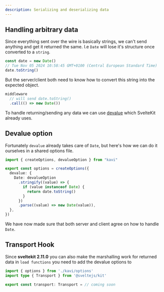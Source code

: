 ```yaml
---
description: Serializing and deserializing data
---
```


## Handling arbitrary data

Since everything sent over the wire is basically strings, we can't send anything and get it returned the same. I.e `Date` will lose it's structure once converted to a `string`.

```ts
const date = new Date()
// Tue Nov 05 2024 10:58:45 GMT+0100 (Central European Standard Time)
date.toString()
```

But the server/client both need to know how to convert this string into the expected object.

```ts
middleware
  // will send date.toString()
  .call(() => new Date())
```

To handle returning/sending any data we can use <a href="https://github.com/Rich-Harris/devalue" target="_blank">devalue</a> which SvelteKit already uses.

## Devalue option

Fortunately `devalue` already takes care of `Date`, but here's how we can do it ourselves in a shared options file.

```ts file=kavi/options.ts
import { createOptions, devalueOption } from "kavi"

export const options = createOptions({
  devalue: {
    Date: devalueOption
      .stringify((value) => {
        if (value instanceof Date) {
          return date.toString()
        }
      })
      .parse((value) => new Date(value)),
  },
})
```

We have now made sure that both server and client agree on how to handle `Date`.

## Transport Hook

Since **sveltekit 2.11.0** you can also make the marshalling work for returned data in `load functions` you need to add the devalue options to

```ts file=hooks.ts
import { options } from './kavi/options'
import type { Transport } from '@sveltejs/kit'

export const transport: Transport = // coming soon
```

